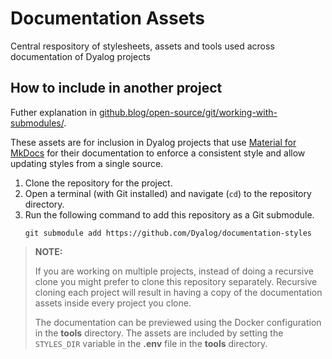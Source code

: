 # Documentation Assets
Central respository of stylesheets, assets and tools used across documentation of Dyalog projects

## How to include in another project
Futher explanation in [github.blog/open-source/git/working-with-submodules/](https://github.blog/open-source/git/working-with-submodules/).

These assets are for inclusion in Dyalog projects that use [Material for MkDocs](https://squidfunk.github.io/mkdocs-material/) for their documentation to enforce a consistent style and allow updating styles from a single source.

1. Clone the repository for the project.
2. Open a terminal (with Git installed) and navigate (`cd`) to the repository directory.
3. Run the following command to add this repository as a Git submodule.
    ```shell
    git submodule add https://github.com/Dyalog/documentation-styles
    ```

> **NOTE:**
> 
> If you are working on multiple projects, instead of doing a recursive clone you might prefer to clone this repository separately. Recursive cloning each project will result in having a copy of the documentation assets inside every project you clone.
> 
> The documentation can be previewed using the Docker configuration in the **tools** directory. The assets are included by setting the `STYLES_DIR` variable in the **.env** file in the **tools** directory.
